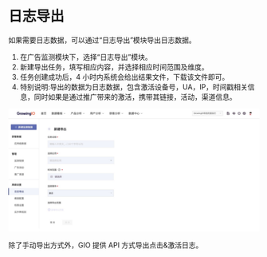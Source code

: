 # 日志导出

如果需要日志数据，可以通过“日志导出”模块导出日志数据。

1. 在广告监测模块下，选择“日志导出”模块。
2. 新建导出任务，填写相应内容，并选择相应时间范围及维度。
3. 任务创建成功后，4 小时内系统会给出结果文件，下载该文件即可。
4. 特别说明:导出的数据为日志数据，包含激活设备号，UA，IP，时间戳相关信息，同时如果是通过推广带来的激活，携带其链接，活动，渠道信息。

![](../../.gitbook/assets/image%20%28204%29.png)

除了手动导出方式外，GIO 提供 API 方式导出点击&激活日志。


